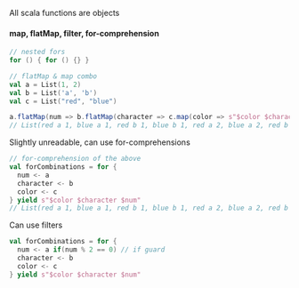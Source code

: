 All scala functions are objects

#### map, flatMap, filter, for-comprehension
```scala
// nested fors
for () { for () {} }
```
```scala
// flatMap & map combo
val a = List(1, 2)
val b = List('a', 'b')
val c = List("red", "blue")

a.flatMap(num => b.flatMap(character => c.map(color => s"$color $character $num")))
// List(red a 1, blue a 1, red b 1, blue b 1, red a 2, blue a 2, red b 2, blue b 2)
```
Slightly unreadable, can use for-comprehensions
```scala
// for-comprehension of the above
val forCombinations = for {
  num <- a
  character <- b
  color <- c
} yield s"$color $character $num"
// List(red a 1, blue a 1, red b 1, blue b 1, red a 2, blue a 2, red b 2, blue b 2)
```
Can use filters
```scala
val forCombinations = for {
  num <- a if(num % 2 == 0) // if guard
  character <- b
  color <- c
} yield s"$color $character $num"
```
